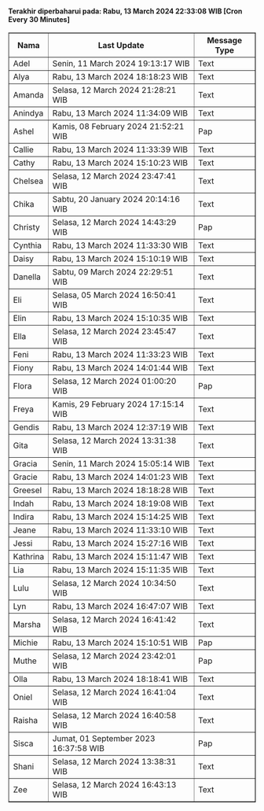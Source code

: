 #### Terakhir diperbaharui pada: Rabu, 13 March 2024 22:33:08 WIB [Cron Every 30 Minutes]

<table border='1'><tr><th>Nama</th><th>Last Update</th><th>Message Type</th></tr><tr><td>Adel</td><td>Senin, 11 March 2024 19:13:17 WIB</td><td>Text</td></tr><tr><td>Alya</td><td>Rabu, 13 March 2024 18:18:23 WIB</td><td>Text</td></tr><tr><td>Amanda</td><td>Selasa, 12 March 2024 21:28:21 WIB</td><td>Text</td></tr><tr><td>Anindya</td><td>Rabu, 13 March 2024 11:34:09 WIB</td><td>Text</td></tr><tr><td>Ashel</td><td>Kamis, 08 February 2024 21:52:21 WIB</td><td>Pap</td></tr><tr><td>Callie</td><td>Rabu, 13 March 2024 11:33:39 WIB</td><td>Text</td></tr><tr><td>Cathy</td><td>Rabu, 13 March 2024 15:10:23 WIB</td><td>Text</td></tr><tr><td>Chelsea</td><td>Selasa, 12 March 2024 23:47:41 WIB</td><td>Text</td></tr><tr><td>Chika</td><td>Sabtu, 20 January 2024 20:14:16 WIB</td><td>Text</td></tr><tr><td>Christy</td><td>Selasa, 12 March 2024 14:43:29 WIB</td><td>Pap</td></tr><tr><td>Cynthia</td><td>Rabu, 13 March 2024 11:33:30 WIB</td><td>Text</td></tr><tr><td>Daisy</td><td>Rabu, 13 March 2024 15:10:19 WIB</td><td>Text</td></tr><tr><td>Danella</td><td>Sabtu, 09 March 2024 22:29:51 WIB</td><td>Text</td></tr><tr><td>Eli</td><td>Selasa, 05 March 2024 16:50:41 WIB</td><td>Text</td></tr><tr><td>Elin</td><td>Rabu, 13 March 2024 15:10:35 WIB</td><td>Text</td></tr><tr><td>Ella</td><td>Selasa, 12 March 2024 23:45:47 WIB</td><td>Text</td></tr><tr><td>Feni</td><td>Rabu, 13 March 2024 11:33:23 WIB</td><td>Text</td></tr><tr><td>Fiony</td><td>Rabu, 13 March 2024 14:01:44 WIB</td><td>Text</td></tr><tr><td>Flora</td><td>Selasa, 12 March 2024 01:00:20 WIB</td><td>Pap</td></tr><tr><td>Freya</td><td>Kamis, 29 February 2024 17:15:14 WIB</td><td>Text</td></tr><tr><td>Gendis</td><td>Rabu, 13 March 2024 12:37:19 WIB</td><td>Text</td></tr><tr><td>Gita</td><td>Selasa, 12 March 2024 13:31:38 WIB</td><td>Text</td></tr><tr><td>Gracia</td><td>Senin, 11 March 2024 15:05:14 WIB</td><td>Text</td></tr><tr><td>Gracie</td><td>Rabu, 13 March 2024 14:01:23 WIB</td><td>Text</td></tr><tr><td>Greesel</td><td>Rabu, 13 March 2024 18:18:28 WIB</td><td>Text</td></tr><tr><td>Indah</td><td>Rabu, 13 March 2024 18:19:08 WIB</td><td>Text</td></tr><tr><td>Indira</td><td>Rabu, 13 March 2024 15:14:25 WIB</td><td>Text</td></tr><tr><td>Jeane</td><td>Rabu, 13 March 2024 11:33:10 WIB</td><td>Text</td></tr><tr><td>Jessi</td><td>Rabu, 13 March 2024 15:27:16 WIB</td><td>Text</td></tr><tr><td>Kathrina</td><td>Rabu, 13 March 2024 15:11:47 WIB</td><td>Text</td></tr><tr><td>Lia</td><td>Rabu, 13 March 2024 15:11:35 WIB</td><td>Text</td></tr><tr><td>Lulu</td><td>Selasa, 12 March 2024 10:34:50 WIB</td><td>Text</td></tr><tr><td>Lyn</td><td>Rabu, 13 March 2024 16:47:07 WIB</td><td>Text</td></tr><tr><td>Marsha</td><td>Selasa, 12 March 2024 16:41:42 WIB</td><td>Text</td></tr><tr><td>Michie</td><td>Rabu, 13 March 2024 15:10:51 WIB</td><td>Pap</td></tr><tr><td>Muthe</td><td>Selasa, 12 March 2024 23:42:01 WIB</td><td>Pap</td></tr><tr><td>Olla</td><td>Rabu, 13 March 2024 18:18:41 WIB</td><td>Text</td></tr><tr><td>Oniel</td><td>Selasa, 12 March 2024 16:41:04 WIB</td><td>Text</td></tr><tr><td>Raisha</td><td>Selasa, 12 March 2024 16:40:58 WIB</td><td>Text</td></tr><tr><td>Sisca</td><td>Jumat, 01 September 2023 16:37:58 WIB</td><td>Pap</td></tr><tr><td>Shani</td><td>Selasa, 12 March 2024 13:38:31 WIB</td><td>Text</td></tr><tr><td>Zee</td><td>Selasa, 12 March 2024 16:43:13 WIB</td><td>Text</td></tr></table>